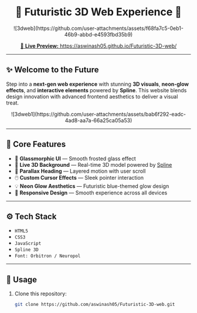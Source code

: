 <h1 align="center">🚀 Futuristic 3D Web Experience 🌌</h1>

<p align="center">
  ![3dweb](https://github.com/user-attachments/assets/f68fa7c5-0eb1-46b9-abbd-e4593fbd35b9)

</p>

<p align="center">
  <a href="https://aswinash05.github.io/Futuristic-3D-web/" target="_blank">
    🔗 <strong>Live Preview:</strong> https://aswinash05.github.io/Futuristic-3D-web/
  </a>
</p>

---

## ✨ Welcome to the Future

Step into a **next-gen web experience** with stunning **3D visuals**, **neon-glow effects**, and **interactive elements** powered by **Spline**. This website blends design innovation with advanced frontend aesthetics to deliver a visual treat.

<p align="center">
  ![3dweb1](https://github.com/user-attachments/assets/bab6f292-eadc-4ad8-aa7a-66a25ca05a53)

</p>

---

## 🧠 Core Features

- 🧊 **Glassmorphic UI** — Smooth frosted glass effect
- 🌌 **Live 3D Background** — Real-time 3D model powered by [Spline](https://spline.design/)
- 🌠 **Parallax Heading** — Layered motion with user scroll
- 🖱️ **Custom Cursor Effects** — Sleek pointer interaction
- 💡 **Neon Glow Aesthetics** — Futuristic blue-themed glow design
- 📱 **Responsive Design** — Smooth experience across all devices

---

## ⚙️ Tech Stack

- `HTML5`
- `CSS3`
- `JavaScript`
- `Spline 3D`
- `Font: Orbitron / Neuropol`

---

## 🧩 Usage

1. Clone this repository:
   ```bash
   git clone https://github.com/aswinash05/Futuristic-3D-web.git

